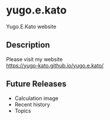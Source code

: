 # yugo.e.kato  
Yugo.E.Kato website  

## Description  
Please visit my website  
https://yugo-kato.github.io/yugo.e.kato/  

## Future Releases  
* Calculation image
* Recent history
* Topics
